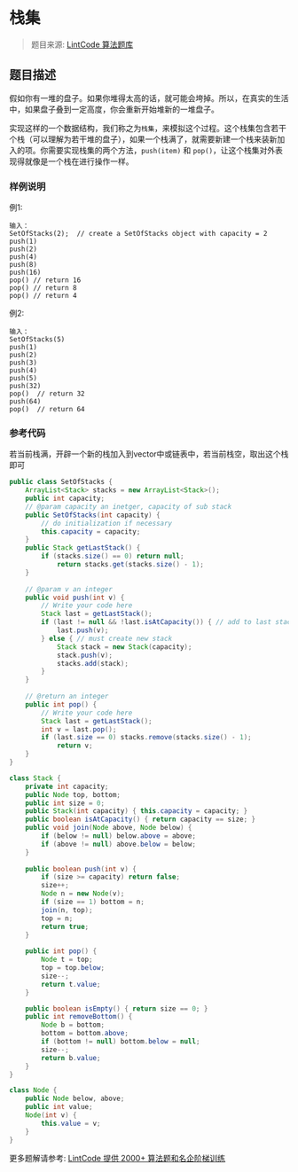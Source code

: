 # 栈集
 > 题目来源: [LintCode 算法题库](https://www.lintcode.com/problem/set-of-stacks/?utm_source=sc-github-wzz)
 ## 题目描述
 假如你有一堆的盘子。如果你堆得太高的话，就可能会垮掉。所以，在真实的生活中，如果盘子叠到一定高度，你会重新开始堆新的一堆盘子。

实现这样的一个数据结构，我们称之为`栈集`，来模拟这个过程。这个栈集包含若干个栈（可以理解为若干堆的盘子），如果一个栈满了，就需要新建一个栈来装新加入的项。你需要实现栈集的两个方法，`push(item)` 和 `pop()`，让这个栈集对外表现得就像是一个栈在进行操作一样。
 ### 样例说明
 例1:
```
输入：
SetOfStacks(2);  // create a SetOfStacks object with capacity = 2
push(1)
push(2)
push(4)
push(8)
push(16)
pop() // return 16
pop() // return 8
pop() // return 4
```

例2:
```
输入：
SetOfStacks(5)  
push(1)
push(2)
push(3)
push(4)
push(5)
push(32)
pop()  // return 32
push(64)
pop()  // return 64

```
 ### 参考代码
 若当前栈满，开辟一个新的栈加入到vector中或链表中，若当前栈空，取出这个栈即可
```java
public class SetOfStacks {
    ArrayList<Stack> stacks = new ArrayList<Stack>();
    public int capacity;
    // @param capacity an inetger, capacity of sub stack
    public SetOfStacks(int capacity) {
        // do initialization if necessary
        this.capacity = capacity;
    }
    public Stack getLastStack() {	
        if (stacks.size() == 0) return null;
            return stacks.get(stacks.size() - 1);
    }
	
    // @param v an integer
    public void push(int v) {
        // Write your code here
        Stack last = getLastStack();
        if (last != null && !last.isAtCapacity()) { // add to last stack
            last.push(v);
        } else { // must create new stack
		    Stack stack = new Stack(capacity);
            stack.push(v);
            stacks.add(stack);
        }
    }
	
    // @return an integer
    public int pop() {
        // Write your code here
        Stack last = getLastStack();
        int v = last.pop();
        if (last.size == 0) stacks.remove(stacks.size() - 1);
            return v;
    }
}

class Stack {
    private int capacity;
    public Node top, bottom;
    public int size = 0;
    public Stack(int capacity) { this.capacity = capacity; }
    public boolean isAtCapacity() { return capacity == size; }
    public void join(Node above, Node below) {	
        if (below != null) below.above = above;
        if (above != null) above.below = below;	
    }
	
    public boolean push(int v) {	
        if (size >= capacity) return false;
		size++;		
        Node n = new Node(v);
        if (size == 1) bottom = n;
        join(n, top);
        top = n;
        return true;
    }
	
    public int pop() {	
        Node t = top;	
        top = top.below;
        size--;
        return t.value;
    }

    public boolean isEmpty() { return size == 0; }
    public int removeBottom() {	
        Node b = bottom;	
        bottom = bottom.above;	
        if (bottom != null) bottom.below = null;	
        size--;
        return b.value;	
    }
}

class Node {
    public Node below, above;
    public int value;
    Node(int v) {
        this.value = v;
    }
}
```
 更多题解请参考: [LintCode 提供 2000+ 算法题和名企阶梯训练](https://www.lintcode.com/problem/?utm_source=sc-github-wzz)